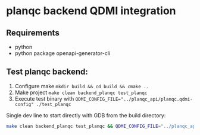 # planqc backend QDMI integration

## Requirements
- python
- python package openapi-generator-cli



## Test planqc backend:
1) Configure make `mkdir build && cd build && cmake ..`
2) Make project `make clean backend_planqc test_planqc`
3) Execute test binary with `QDMI_CONFIG_FILE="../planqc_api/planqc.qdmi-config" ./test_planqc`

Single dev line to start directly with GDB from the build directory:
```bash
make clean backend_planqc test_planqc && QDMI_CONFIG_FILE="../planqc_api/planqc.qdmi-config" gdb -ex r --args ./test_planqc
```